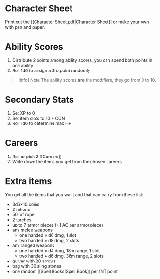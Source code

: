 # Character Sheet
Print out the [[Character Sheet.pdf|Character Sheet]] or make your own with pen and paper.
# Ability Scores
1. Distribute 2 points among ability scores, you can spend both points in one ability
2. Roll 1d6 to assign a 3rd point randomly
>[!info] Note
>The ability scores **are** the modifiers, they go from 0 to 10.
# Secondary Stats
1. Set XP to 0
2. Set item slots to 10 + CON
3. Roll 1d6 to determine max HP
# Careers
1. Roll or pick 2 [[Careers]]
2. Write down the items you get from the chosen careers
# Extra items
You get all the items that you want and that can carry from these list:
- 3d6×10 coins
- 2 rations
- 50’ of rope
- 2 torches
- up to 7 armor pieces (+1 AC per armor piece)
- any melee weapons
	- one handed » d6 dmg, 1 slot
	- two handed » d8 dmg, 2 slots
- any ranged weapons
	- one handed » d4 dmg, 18m range, 1 slot
	- two handed » d6 dmg, 36m range, 2 slots
- quiver with 20 arrows
- bag with 30 sling stones
- one random [[Spell Books|Spell Book]] per INT point